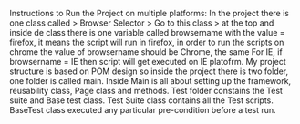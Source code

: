 Instructions to Run the Project on multiple platforms:
In the project there is one class called > Browser Selector > Go to this class > at the top and inside de class there is one variable called browsername with the value = firefox, it means the script will run in firefox, in order to run the scripts on chrome the value of browsername should be Chrome, the same For IE, if browsername = IE then script will get executed on IE platofrm.
My project structure is based on POM design so inside the project there is two folder, one folder is called main.
Inside Main is all about setting up the framework, reusability class, Page class and methods.
Test folder constains the Test suite and Base test class.
Test Suite class contains all the Test scripts.
BaseTest class executed any particular pre-condition before a test run.
